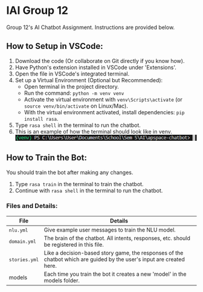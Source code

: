 # IAI Group 12

Group 12's AI Chatbot Assignment. Instructions are provided below.

## How to Setup in VSCode:

1. Download the code (Or collaborate on Git directly if you know how).
2. Have Python's extension installed in VSCode under 'Extensions'.
3. Open the file in VSCode's integrated terminal.
4. Set up a Virtual Environment (Optional but Recommended):
   - Open terminal in the project directory.
   - Run the command: `python -m venv venv`
   - Activate the virtual environment with `venv\Scripts\activate` (or `source venv/bin/activate` on Linux/Mac).
   - With the virtual environment activated, install dependencies: `pip install rasa`.
5. Type `rasa shell` in the terminal to run the chatbot.
6. This is an example of how the terminal should look like in venv.
   ![Example Image](images/example.png)

## How to Train the Bot:
You should train the bot after making any changes.
1. Type `rasa train` in the terminal to train the chatbot.
2. Continue with `rasa shell` in the terminal to run the chatbot.

### Files and Details:

| File         | Details                                      |
| ------------ | -------------------------------------------- |
| `nlu.yml`     | Give example user messages to train the NLU model. |
| `domain.yml`  | The brain of the chatbot. All intents, responses, etc. should be registered in this file. |
| `stories.yml`  | Like a decision-based story game, the responses of the chatbot which are guided by the user's input are created here. |
| models  | Each time you train the bot it creates a new 'model' in the models folder. |
